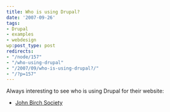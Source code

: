 ```yaml
---
title: Who is using Drupal?
date: '2007-09-26'
tags:
- Drupal
- examples
- webdesign
wp:post_type: post
redirects:
- "/node/157"
- "/who-using-drupal"
- "/2007/09/who-is-using-drupal?/"
- "/?p=157"
---
```


Always interesting to see who is using Drupal for their website:

- [John Birch Society](http://www.jbs.org)
